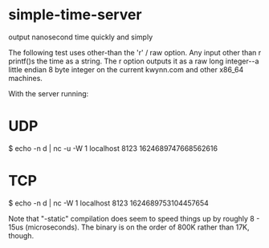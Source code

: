 # simple-time-server
output nanosecond time quickly and simply

The following test uses other-than the 'r' / raw option.  Any input other than r printf()s the time as a string.  The r option 
outputs it as a raw long integer--a little endian 8 byte integer on the current kwynn.com and other x86_64 machines.

With the server running:

# UDP
$ echo -n d | nc -u -W 1 localhost 8123
1624689747668562616

# TCP
$ echo -n d | nc    -W 1 localhost 8123
1624689753104457654

Note that "-static" compilation does seem to speed things up by roughly 8 - 15us (microseconds).  The binary is on the order 
of 800K rather than 17K, though.
